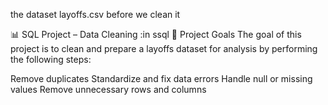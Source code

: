 the dataset layoffs.csv before we clean it

📊 SQL Project – Data Cleaning :in ssql 
🎯 Project Goals
The goal of this project is to clean and prepare a layoffs dataset for analysis by performing the following steps:

Remove duplicates 
Standardize and fix data errors
Handle null or missing values
Remove unnecessary rows and columns

